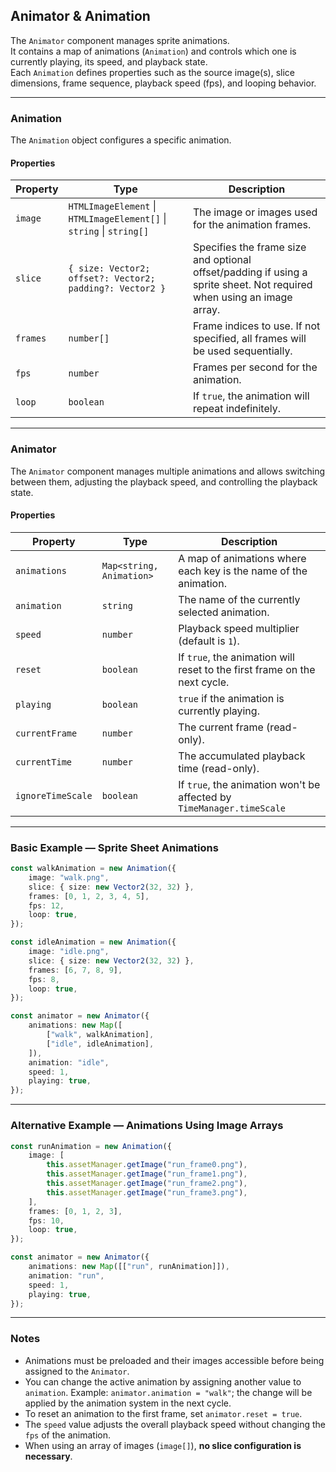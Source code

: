 ## Animator & Animation

The `Animator` component manages sprite animations.  
It contains a map of animations (`Animation`) and controls which one is currently playing, its speed, and playback state.  
Each `Animation` defines properties such as the source image(s), slice dimensions, frame sequence, playback speed (fps), and looping behavior.

---

### Animation

The `Animation` object configures a specific animation.

#### Properties

| Property | Type                                                                 | Description                                                                                                           |
| -------- | -------------------------------------------------------------------- | --------------------------------------------------------------------------------------------------------------------- |
| `image`  | `HTMLImageElement` \| `HTMLImageElement[]` \| `string` \| `string[]` | The image or images used for the animation frames.                                                                    |
| `slice`  | `{ size: Vector2; offset?: Vector2; padding?: Vector2 }`             | Specifies the frame size and optional offset/padding if using a sprite sheet. Not required when using an image array. |
| `frames` | `number[]`                                                           | Frame indices to use. If not specified, all frames will be used sequentially.                                         |
| `fps`    | `number`                                                             | Frames per second for the animation.                                                                                  |
| `loop`   | `boolean`                                                            | If `true`, the animation will repeat indefinitely.                                                                    |

---

### Animator

The `Animator` component manages multiple animations and allows switching between them, adjusting the playback speed, and controlling the playback state.

#### Properties

| Property          | Type                     | Description                                                               |
| ----------------- | ------------------------ | ------------------------------------------------------------------------- |
| `animations`      | `Map<string, Animation>` | A map of animations where each key is the name of the animation.          |
| `animation`       | `string`                 | The name of the currently selected animation.                             |
| `speed`           | `number`                 | Playback speed multiplier (default is `1`).                               |
| `reset`           | `boolean`                | If `true`, the animation will reset to the first frame on the next cycle. |
| `playing`         | `boolean`                | `true` if the animation is currently playing.                             |
| `currentFrame`    | `number`                 | The current frame (read-only).                                            |
| `currentTime`     | `number`                 | The accumulated playback time (read-only).                                |
| `ignoreTimeScale` | `boolean`                | If `true`, the animation won't be affected by `TimeManager.timeScale`     |

---

### Basic Example — Sprite Sheet Animations

```typescript
const walkAnimation = new Animation({
    image: "walk.png",
    slice: { size: new Vector2(32, 32) },
    frames: [0, 1, 2, 3, 4, 5],
    fps: 12,
    loop: true,
});

const idleAnimation = new Animation({
    image: "idle.png",
    slice: { size: new Vector2(32, 32) },
    frames: [6, 7, 8, 9],
    fps: 8,
    loop: true,
});

const animator = new Animator({
    animations: new Map([
        ["walk", walkAnimation],
        ["idle", idleAnimation],
    ]),
    animation: "idle",
    speed: 1,
    playing: true,
});
```

---

### Alternative Example — Animations Using Image Arrays

```typescript
const runAnimation = new Animation({
    image: [
        this.assetManager.getImage("run_frame0.png"),
        this.assetManager.getImage("run_frame1.png"),
        this.assetManager.getImage("run_frame2.png"),
        this.assetManager.getImage("run_frame3.png"),
    ],
    frames: [0, 1, 2, 3],
    fps: 10,
    loop: true,
});

const animator = new Animator({
    animations: new Map([["run", runAnimation]]),
    animation: "run",
    speed: 1,
    playing: true,
});
```

---

### Notes

-   Animations must be preloaded and their images accessible before being assigned to the `Animator`.
-   You can change the active animation by assigning another value to `animation`. Example: `animator.animation = "walk"`; the change will be applied by the animation system in the next cycle.
-   To reset an animation to the first frame, set `animator.reset = true`.
-   The `speed` value adjusts the overall playback speed without changing the `fps` of the animation.
-   When using an array of images (`image[]`), **no slice configuration is necessary**.
